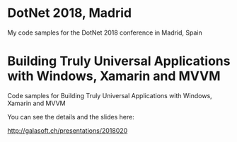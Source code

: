 # DotNet 2018, Madrid

My code samples for the DotNet 2018 conference in Madrid, Spain

# Building Truly Universal Applications with Windows, Xamarin and MVVM 

Code samples for Building Truly Universal Applications with Windows, Xamarin and MVVM

You can see the details and the slides here:

http://galasoft.ch/presentations/2018020


